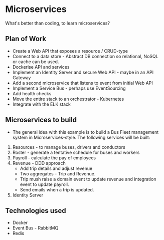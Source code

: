 # Microservices
What's better than coding, to learn microservices?

## Plan of Work
- Create a Web API that exposes a resource / CRUD-type
- Connect to a data store - Abstract DB connection so relational, NoSQL or cache can be used.
- Dockerise API and services
- Implement an Identity Server and secure Web API - maybe in an API Gateway
- Add a second microservice that listens to event from initial Web API
- Implement a Service Bus - perhaps use EventSourcing
- Add health checks
- Move the entire stack to an orchestrator - Kubernetes
- Integrate with the ELK stack

## Microservices to build
- The general idea with this example is to build a Bus Fleet management system in Microservices-style. The following services will be built:
1. Resources - to manage buses, drivers and conductors
2. Roster - generate a tentative schedule for buses and workers
3. Payroll - calculate the pay of employees
4. Revenue - DDD approach
    - Add trip details and adjust revenue
    - Two aggregates - Trip and Revenue.
    - Trip mush raise a domain event to update revenue and integration event to update payroll.
    - Send emails when a trip is updated.
5. Identity Server

## Technologies used
- Docker
- Event Bus - RabbitMQ
- Redis